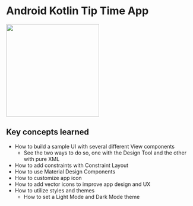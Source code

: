 # Android Kotlin Tip Time App

<img src="https://user-images.githubusercontent.com/37054216/138090875-9f131e3b-38c4-4bc5-8e9c-3a420558db26.png" width="250">

## Key concepts learned
- How to build a sample UI with several different View components
  - See the two ways to do so, one with the Design Tool and the other with pure XML
- How to add constraints with Constraint Layout
- How to use Material Design Components
- How to customize app icon
- How to add vector icons to improve app design and UX
- How to utilize styles and themes
    - How to set a Light Mode and Dark Mode theme 
